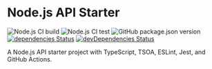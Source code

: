 # Node.js API Starter

![Node.js CI build](https://github.com/aerabi/nodejs-api-starter/workflows/build/badge.svg)
![Node.js CI test](https://github.com/aerabi/nodejs-api-starter/workflows/tests/badge.svg)
![GitHub package.json version](https://img.shields.io/github/package-json/v/aerabi/nodejs-api-starter)
[![dependencies Status](https://status.david-dm.org/gh/aerabi/nodejs-api-starter.svg)](https://david-dm.org/aerabi/nodejs-api-starter)
[![devDependencies Status](https://status.david-dm.org/gh/aerabi/nodejs-api-starter.svg?type=dev)](https://david-dm.org/aerabi/nodejs-api-starter?type=dev)

A Node.js API starter project with TypeScript, TSOA, ESLint, Jest, and GitHub Actions.
